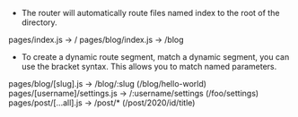 - The router will automatically route files named index to the root of the directory.

pages/index.js → /
pages/blog/index.js → /blog

- To create a dynamic route segment, 
match a dynamic segment, you can use the bracket syntax. This allows you to match named parameters.

pages/blog/[slug].js → /blog/:slug (/blog/hello-world)
pages/[username]/settings.js → /:username/settings (/foo/settings)
pages/post/[...all].js → /post/* (/post/2020/id/title)
